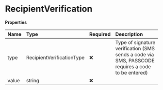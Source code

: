 # RecipientVerification

**Properties**

| Name  | Type                      | Required | Description                                                                                       |
| :---- | :------------------------ | :------- | :------------------------------------------------------------------------------------------------ |
| type  | RecipientVerificationType | ❌       | Type of signature verification (SMS sends a code via SMS, PASSCODE requires a code to be entered) |
| value | string                    | ❌       |                                                                                                   |
